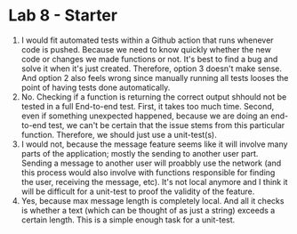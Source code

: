 # Lab 8 - Starter
1. I would fit automated tests within a Github action that runs whenever code is pushed. Because we need to know quickly whether the new code or changes we made functions or not. It's best to find a bug and solve it when it's just created. Therefore, option 3 doesn't make sense. And option 2 also feels wrong since manually running all tests looses the point of having tests done automatically.    
2. No. Checking if a function is returning the correct output shhould not be tested in a full End-to-end test. First, it takes too much time. Second, even if something unexpected happened, because we are doing an end-to-end test, we can't be certain that the issue stems from this particular function. Therefore, we should just use a unit-test(s).    
3. I would not, because the message feature seems like it will involve many parts of the application; mostly the sending to another user part. Sending a message to another user will proabbly use the network (and this process would also involve with functions responsible for finding the user, receiving the message, etc). It's not local anymore and I think it will be difficult for a unit-test to proof the validity of the feature.   
4. Yes, because max message length is completely local. And all it checks is whether a text (which can be thought of as just a string) exceeds a certain length. This is a simple enough task for a unit-test.    
